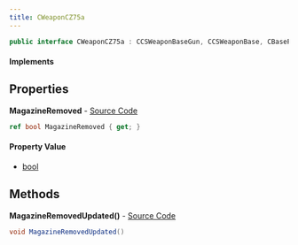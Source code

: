 ```yaml
---
title: CWeaponCZ75a
---
```


```csharp
public interface CWeaponCZ75a : CCSWeaponBaseGun, CCSWeaponBase, CBasePlayerWeapon, CEconEntity, CBaseFlex, CBaseAnimGraph, CBaseModelEntity, CBaseEntity, CEntityInstance, ISchemaClass<CEntityInstance>, ISchemaClass<CBaseEntity>, ISchemaClass<CBaseModelEntity>, ISchemaClass<CBaseAnimGraph>, ISchemaClass<CBaseFlex>, ISchemaClass<CEconEntity>, ISchemaClass<CBasePlayerWeapon>, ISchemaClass<CCSWeaponBase>, ISchemaClass<CCSWeaponBaseGun>, ISchemaClass<CWeaponCZ75a>, ISchemaField, ISchemaClass, INativeHandle
```

#### Implements

## Properties

**MagazineRemoved** - [Source Code](https://github.com/swiftly-solution/swiftlys2/blob/master/managed/src/SwiftlyS2.Generated/Schemas/Interfaces/CWeaponCZ75a.cs#L16)

```csharp
ref bool MagazineRemoved { get; }
```

#### Property Value

- [bool](https://learn.microsoft.com/dotnet/api/system.boolean)

## Methods

**MagazineRemovedUpdated()** - [Source Code](https://github.com/swiftly-solution/swiftlys2/blob/master/managed/src/SwiftlyS2.Generated/Schemas/Interfaces/CWeaponCZ75a.cs#L18)

```csharp
void MagazineRemovedUpdated()
```

